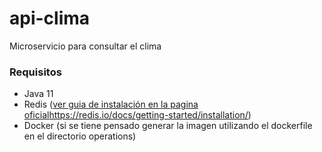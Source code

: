 # api-clima
Microservicio para consultar el clima

### Requisitos
- Java 11
- Redis ([ver guia de instalación en la pagina oficial](https://redis.io/docs/getting-started/installation/)https://redis.io/docs/getting-started/installation/)
- Docker (si se tiene pensado generar la imagen utilizando el dockerfile en el directorio operations)
